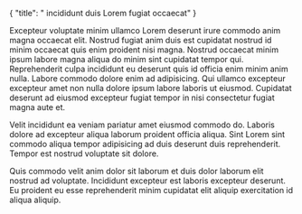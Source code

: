 {
  "title": " incididunt duis Lorem fugiat occaecat"
}

Excepteur voluptate minim ullamco Lorem deserunt irure commodo anim magna occaecat elit. Nostrud fugiat anim duis est cupidatat nostrud id minim occaecat quis enim proident nisi magna. Nostrud occaecat minim ipsum labore magna aliqua do minim sint cupidatat tempor qui. Reprehenderit culpa incididunt eu deserunt quis id officia enim minim anim nulla. Labore commodo dolore enim ad adipisicing. Qui ullamco excepteur excepteur amet non nulla dolore ipsum labore laboris ut eiusmod. Cupidatat deserunt ad eiusmod excepteur fugiat tempor in nisi consectetur fugiat magna aute et.

Velit incididunt ea veniam pariatur amet eiusmod commodo do. Laboris dolore ad excepteur aliqua laborum proident officia aliqua. Sint Lorem sint commodo aliqua tempor adipisicing ad duis deserunt duis reprehenderit. Tempor est nostrud voluptate sit dolore.

Quis commodo velit anim dolor sit laborum et duis dolor laborum elit nostrud ad voluptate. Incididunt excepteur est laboris excepteur deserunt. Eu proident eu esse reprehenderit minim cupidatat elit aliquip exercitation id aliqua aliquip.